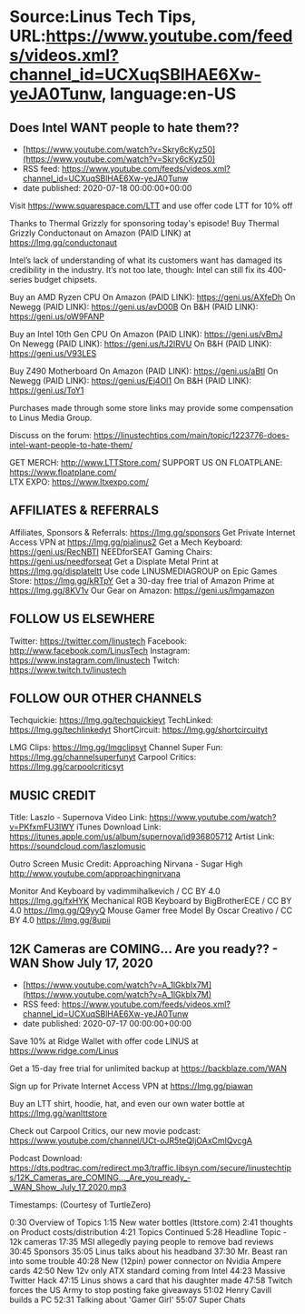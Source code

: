 # Source:Linus Tech Tips, URL:https://www.youtube.com/feeds/videos.xml?channel_id=UCXuqSBlHAE6Xw-yeJA0Tunw, language:en-US

## Does Intel WANT people to hate them??
 - [https://www.youtube.com/watch?v=Skry6cKyz50](https://www.youtube.com/watch?v=Skry6cKyz50)
 - RSS feed: https://www.youtube.com/feeds/videos.xml?channel_id=UCXuqSBlHAE6Xw-yeJA0Tunw
 - date published: 2020-07-18 00:00:00+00:00

Visit https://www.squarespace.com/LTT and use offer code LTT for 10% off

Thanks to Thermal Grizzly for sponsoring today's episode! Buy Thermal Grizzly Conductonaut on Amazon (PAID LINK) at https://lmg.gg/conductonaut

Intel’s lack of understanding of what its customers want has damaged its credibility in the industry. It’s not too late, though: Intel can still fix its 400-series budget chipsets.

Buy an AMD Ryzen CPU
On Amazon (PAID LINK): https://geni.us/AXfeDh
On Newegg (PAID LINK): https://geni.us/avD00B
On B&H (PAID LINK): https://geni.us/oW9FANP

Buy an Intel 10th Gen CPU
On Amazon (PAID LINK): https://geni.us/vBmJ
On Newegg (PAID LINK): https://geni.us/tJ2lRVU
On B&H (PAID LINK): https://geni.us/V93LES

Buy Z490 Motherboard
On Amazon (PAID LINK): https://geni.us/aBtl
On Newegg (PAID LINK): https://geni.us/Ej4Ol1
On B&H (PAID LINK): https://geni.us/ToY1

Purchases made through some store links may provide some compensation to Linus Media Group.

Discuss on the forum: https://linustechtips.com/main/topic/1223776-does-intel-want-people-to-hate-them/


GET MERCH: http://www.LTTStore.com/
SUPPORT US ON FLOATPLANE: https://www.floatplane.com/  
LTX EXPO: https://www.ltxexpo.com/   

AFFILIATES & REFERRALS
---------------------------------------------------
Affiliates, Sponsors & Referrals: https://lmg.gg/sponsors
Get Private Internet Access VPN at https://lmg.gg/pialinus2
Get a Mech Keyboard: https://geni.us/RecNBTI
NEEDforSEAT Gaming Chairs: https://geni.us/needforseat
Get a Displate Metal Print at https://lmg.gg/displateltt
Use code LINUSMEDIAGROUP on Epic Games Store: https://lmg.gg/kRTpY
Get a 30-day free trial of Amazon Prime at https://lmg.gg/8KV1v
Our Gear on Amazon: https://geni.us/lmgamazon
 
FOLLOW US ELSEWHERE
---------------------------------------------------  
Twitter: https://twitter.com/linustech
Facebook: http://www.facebook.com/LinusTech
Instagram: https://www.instagram.com/linustech
Twitch: https://www.twitch.tv/linustech

FOLLOW OUR OTHER CHANNELS
---------------------------------------------------  
Techquickie: https://lmg.gg/techquickieyt
TechLinked: https://lmg.gg/techlinkedyt
ShortCircuit: https://lmg.gg/shortcircuityt

LMG Clips: https://lmg.gg/lmgclipsyt
Channel Super Fun: https://lmg.gg/channelsuperfunyt
Carpool Critics: https://lmg.gg/carpoolcriticsyt

MUSIC CREDIT
---------------------------------------------------  
Title: Laszlo - Supernova
Video Link: https://www.youtube.com/watch?v=PKfxmFU3lWY
iTunes Download Link: https://itunes.apple.com/us/album/supernova/id936805712
Artist Link: https://soundcloud.com/laszlomusic

Outro Screen Music Credit: Approaching Nirvana - Sugar High http://www.youtube.com/approachingnirvana

Monitor And Keyboard by vadimmihalkevich / CC BY 4.0 https://lmg.gg/fxHYK 
Mechanical RGB Keyboard by BigBrotherECE / CC BY 4.0 https://lmg.gg/Q9yyQ 
Mouse Gamer free Model By Oscar Creativo / CC BY 4.0 https://lmg.gg/8upii

## 12K Cameras are COMING... Are you ready?? - WAN Show July 17, 2020
 - [https://www.youtube.com/watch?v=A_1lGkbIx7M](https://www.youtube.com/watch?v=A_1lGkbIx7M)
 - RSS feed: https://www.youtube.com/feeds/videos.xml?channel_id=UCXuqSBlHAE6Xw-yeJA0Tunw
 - date published: 2020-07-17 00:00:00+00:00

Save 10% at Ridge Wallet with offer code LINUS at https://www.ridge.com/Linus 

Get a 15-day free trial for unlimited backup at https://backblaze.com/WAN

Sign up for Private Internet Access VPN at https://lmg.gg/piawan 

Buy an LTT shirt, hoodie, hat, and even our own water bottle at https://lmg.gg/wanlttstore

Check out Carpool Critics, our new movie podcast: https://www.youtube.com/channel/UCt-oJR5teQIjOAxCmIQvcgA

Podcast Download: https://dts.podtrac.com/redirect.mp3/traffic.libsyn.com/secure/linustechtips/12K_Cameras_are_COMING..._Are_you_ready_-_WAN_Show_July_17_2020.mp3

Timestamps: (Courtesy of TurtleZero)

0:30 Overview of Topics
1:15 New water bottles (lttstore.com)
2:41 thoughts on Product costs/distribution
4:21 Topics Continued
5:28 Headline Topic - 12k cameras
17:35 MSI allegedly paying people to remove bad reviews
30:45 Sponsors
35:05 Linus talks about his headband
37:30 Mr. Beast ran into some  trouble
40:28 New (12pin) power connector on Nvidia Ampere cards
42:50 New 12v only ATX standard coming from Intel 
44:23 Massive Twitter Hack
47:15 Linus shows a card that his daughter made
47:58 Twitch forces the US Army to stop posting fake giveaways
51:02 Henry Cavill builds a PC
52:31 Talking about 'Gamer Girl'
55:07 Super Chats

